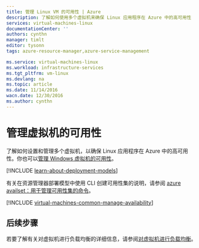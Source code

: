 ```yaml
---
title: 管理 Linux VM 的可用性 | Azure
description: 了解如何使用多个虚拟机来确保 Linux 应用程序在 Azure 中的高可用性
services: virtual-machines-linux
documentationCenter: ''
authors: cynthn
manager: timlt
editor: tysonn
tags: azure-resource-manager,azure-service-management

ms.service: virtual-machines-linux
ms.workload: infrastructure-services
ms.tgt_pltfrm: vm-linux
ms.devlang: na
ms.topic: article
ms.date: 11/14/2016
wacn.date: 12/30/2016
ms.author: cynthn
---
```


# 管理虚拟机的可用性

了解如何设置和管理多个虚拟机，以确保 Linux 应用程序在 Azure 中的高可用性。你也可以[管理 Windows 虚拟机的可用性](./virtual-machines-windows-manage-availability.md)。

[!INCLUDE [learn-about-deployment-models](../../includes/learn-about-deployment-models-both-include.md)]

有关在资源管理器部署模型中使用 CLI 创建可用性集的说明，请参阅 [azure availset：用于管理可用性集的命令](./azure-cli-arm-commands.md#azure-availset-commands-to-manage-your-availability-sets)。

[!INCLUDE [virtual-machines-common-manage-availability](../../includes/virtual-machines-common-manage-availability.md)]

## 后续步骤

若要了解有关对虚拟机进行负载均衡的详细信息，请参阅[对虚拟机进行负载均衡](../load-balancer/load-balancer-overview.md)。

<!---HONumber=Mooncake_Quality_Review_1202_2016-->